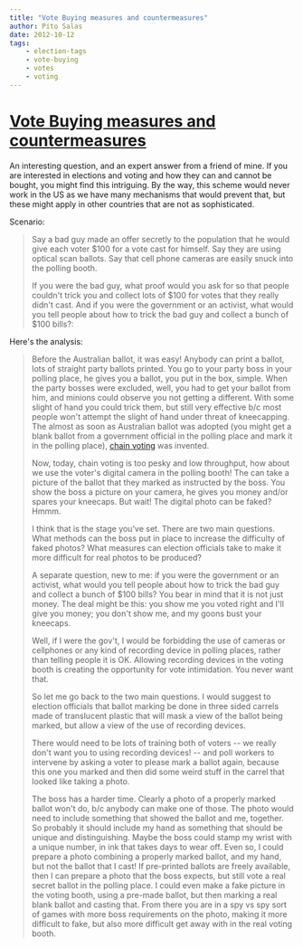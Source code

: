 ```yaml
---
title: "Vote Buying measures and countermeasures"
author: Pito Salas
date: 2012-10-12
tags:
    - election-tags
    - vote-buying
    - votes
    - voting
---
```

# [Vote Buying measures and countermeasures](None)




An interesting question, and an expert answer from a friend of mine. If you
are interested in elections and voting and how they can and cannot be bought,
you might find this intriguing. By the way, this scheme would never work in
the US as we have many mechanisms that would prevent that, but these might
apply in other countries that are not as sophisticated.

Scenario:

> Say a bad guy made an offer secretly to the population that he would give
> each voter $100 for a vote cast for himself. Say they are using optical scan
> ballots. Say that cell phone cameras are easily snuck into the polling
> booth.
>
> If you were the bad guy, what proof would you ask for so that people
> couldn't trick you and collect lots of $100 for votes that they really
> didn't cast. And if you were the government or an activist, what would you
> tell people about how to trick the bad guy and collect a bunch of $100
> bills?:

Here's the analysis:

> Before the Australian ballot, it was easy! Anybody can print a ballot, lots
> of straight party ballots printed. You go to your party boss in your polling
> place, he gives you a ballot, you put in the box, simple. When the party
> bosses were excluded, well, you had to get your ballot from him, and minions
> could observe you not getting a different. With some slight of hand you
> could trick them, but still very effective b/c most people won't attempt the
> slight of hand under threat of kneecapping. The almost as soon as Australian
> ballot was adopted (you might get a blank ballot from a government official
> in the polling place and mark it in the polling place), [chain
> voting](<http://en.wikipedia.org/wiki/Optical_scan_voting_system>) was
> invented.
>
> Now, today, chain voting is too pesky and low throughput, how about we use
> the voter's digital camera in the polling booth! The can take a picture of
> the ballot that they marked as instructed by the boss. You show the boss a
> picture on your camera, he gives you money and/or spares your kneecaps. But
> wait! The digital photo can be faked? Hmmm.
>
> I think that is the stage you've set. There are two main questions. What
> methods can the boss put in place to increase the difficulty of faked
> photos? What measures can election officials take to make it more difficult
> for real photos to be produced?
>
> A separate question, new to me: if you were the government or an activist,
> what would you tell people about how to trick the bad guy and collect a
> bunch of $100 bills? You bear in mind that it is not just money. The deal
> might be this: you show me you voted right and I'll give you money; you
> don't show me, and my goons bust your kneecaps.
>
> Well, if I were the gov't, I would be forbidding the use of cameras or
> cellphones or any kind of recording device in polling places, rather than
> telling people it is OK. Allowing recording devices in the voting booth is
> creating the opportunity for vote intimidation. You never want that.
>
> So let me go back to the two main questions. I would suggest to election
> officials that ballot marking be done in three sided carrels made of
> translucent plastic that will mask a view of the ballot being marked, but
> allow a view of the use of recording devices.
>
> There would need to be lots of training both of voters -- we really don't
> want you to using recording devices! -- and poll workers to intervene by
> asking a voter to please mark a ballot again, because this one you marked
> and then did some weird stuff in the carrel that looked like taking a photo.
>
> The boss has a harder time. Clearly a photo of a properly marked ballot
> won't do, b/c anybody can make one of those. The photo would need to include
> something that showed the ballot and me, together. So probably it should
> include my hand as something that should be unique and distinguishing. Maybe
> the boss could stamp my wrist with a unique number, in ink that takes days
> to wear off. Even so, I could prepare a photo combining a properly marked
> ballot, and my hand, but not the ballot that I cast! If pre-printed ballots
> are freely available, then I can prepare a photo that the boss expects, but
> still vote a real secret ballot in the polling place. I could even make a
> fake picture in the voting booth, using a pre-made ballot, but then marking
> a real blank ballot and casting that. From there you are in a spy vs spy
> sort of games with more boss requirements on the photo, making it more
> difficult to fake, but also more difficult get away with in the real voting
> booth.


